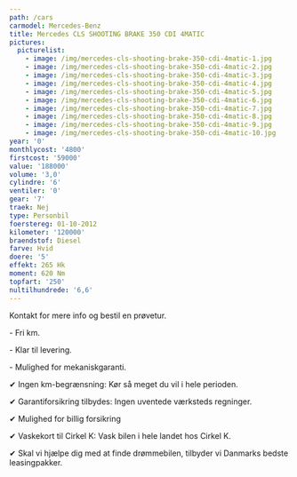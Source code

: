 ```yaml
---
path: /cars
carmodel: Mercedes-Benz
title: Mercedes CLS SHOOTING BRAKE 350 CDI 4MATIC
pictures:
  picturelist:
    - image: /img/mercedes-cls-shooting-brake-350-cdi-4matic-1.jpg
    - image: /img/mercedes-cls-shooting-brake-350-cdi-4matic-2.jpg
    - image: /img/mercedes-cls-shooting-brake-350-cdi-4matic-3.jpg
    - image: /img/mercedes-cls-shooting-brake-350-cdi-4matic-4.jpg
    - image: /img/mercedes-cls-shooting-brake-350-cdi-4matic-5.jpg
    - image: /img/mercedes-cls-shooting-brake-350-cdi-4matic-6.jpg
    - image: /img/mercedes-cls-shooting-brake-350-cdi-4matic-7.jpg
    - image: /img/mercedes-cls-shooting-brake-350-cdi-4matic-8.jpg
    - image: /img/mercedes-cls-shooting-brake-350-cdi-4matic-9.jpg
    - image: /img/mercedes-cls-shooting-brake-350-cdi-4matic-10.jpg
year: '0'
monthlycost: '4800'
firstcost: '59000'
value: '188000'
volume: '3,0'
cylindre: '6'
ventiler: '0'
gear: '7'
traek: Nej
type: Personbil
foerstereg: 01-10-2012
kilometer: '120000'
braendstof: Diesel
farve: Hvid
doere: '5'
effekt: 265 Hk
moment: 620 Nm
topfart: '250'
nultilhundrede: '6,6'
---
```

Kontakt for mere info og bestil en prøvetur.



\- Fri km. 

\- Klar til levering.

\- Mulighed for mekaniskgaranti.



 ✔ Ingen km-begrænsning: Kør så meget du vil i hele perioden.

 ✔ Garantiforsikring tilbydes: Ingen uventede værksteds regninger.

 ✔ Mulighed for billig forsikring 

 ✔ Vaskekort til Cirkel K: Vask bilen i hele landet hos Cirkel K.

 ✔ Skal vi hjælpe dig med at finde drømmebilen, tilbyder vi Danmarks bedste leasingpakker.
